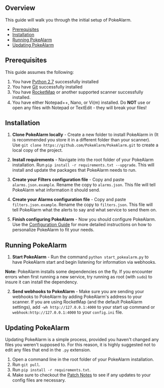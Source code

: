 ## Overview

This guide will walk you through the initial setup of PokeAlarm.

* [Prerequisites](#prerequisites)
* [Installation](#installation)
* [Running PokeAlarm](#running-pokealarm)
* [Updating PokeAlarm](#updating-pokealarm)

## Prerequisites

This guide assumes the following:

1. You have [Python 2.7](https://www.python.org/download/releases/2.7/)
successfully installed
2. You have [Git](https://git-scm.com/downloads) successfully installed
3. You have [RocketMap](https://github.com/RocketMap/RocketMap) or another
supported scanner successfully installed.
4. You have either Notepad++, Nano, or Vi(m) installed. Do **NOT** use or open
any files with Notepad or TextEdit - they will break your files!

## Installation

1. **Clone PokeAlarm locally** - Create a new folder to install PokeAlarm in (It
  is recommended you store it in a different folder than your scanner). Use `git
  clone https://github.com/PokeAlarm/PokeAlarm.git` to create a local copy of
  the project.

2. **Install requirements** - Navigate into the root folder of your PokeAlarm
installation. Run `pip install -r requirements.txt --upgrade`. This will
install and update the packages that PokeAlarm needs to run.

3. **Create your Filters configuration file** - Copy and paste
`alarms.json.example`. Rename the copy to `alarms.json`. This file will tell
PokeAlarm what information it should send.

4. **Create your Alarms configuration file** - Copy and paste
`filters.json.example`. Rename the copy to `filters.json`. This file will tell
PokeAlarm what the alerts to say and what service to send them on.

5. **Finish configuring PokeAlarm** - Now you should configure PokeAlarm. Use
the [Configuration Guide](configuring-pokeAlarm) for more detailed instructions
on how to personalize PokeAlarm to fit your needs.

## Running PokeAlarm

1. **Start PokeAlarm** - Run the command `python start_pokealarm.py` to have
PokeAlarm start and begin listening for information via webhooks.  

**Note:** PokeAlarm installs some dependencies on the fly. If you encounter
errors when first running a new service, try running as root (with `sudo`) to
insure it can install the dependency.

2. **Send webhooks to PokeAlarm** - Make sure you are sending your webhooks
to PokeAlarm by adding PokeAlarm's address to your scanner. If you are using
RocketMap (and the default PokeAlarm settings), add `-wh http://127.0.0.1:4000`
to your start up command or `webhook:http://127.0.0.1:4000` to your
`config.ini` file.

## Updating PokeAlarm

Updating PokeAlarm is a simple process, provided you haven't changed any files
you weren't supposed to. For this reason, it is highly suggested not to edit
any files that end in the `.py` extension.

1. Open a command line in the root folder of your PokeAlarm installation.
2. Run `git pull`.
3. Run `pip install -r requirements.txt`.
4. Make sure to checkout the [Patch Notes](patch-notes) to see if any updates
to your config files are necessary.
